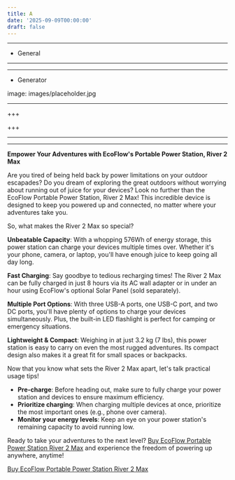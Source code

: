 ```yaml
---
title: A
date: '2025-09-09T00:00:00'
draft: false
---
```


---




- General
---

---

- Generator

image: images/placeholder.jpg

---

+++






+++





---



---
**Empower Your Adventures with EcoFlow's Portable Power Station, River 2 Max**

Are you tired of being held back by power limitations on your outdoor escapades? Do you dream of exploring the great outdoors without worrying about running out of juice for your devices? Look no further than the EcoFlow Portable Power Station, River 2 Max! This incredible device is designed to keep you powered up and connected, no matter where your adventures take you.

So, what makes the River 2 Max so special?

**Unbeatable Capacity**: With a whopping 576Wh of energy storage, this power station can charge your devices multiple times over. Whether it's your phone, camera, or laptop, you'll have enough juice to keep going all day long.

**Fast Charging**: Say goodbye to tedious recharging times! The River 2 Max can be fully charged in just 8 hours via its AC wall adapter or in under an hour using EcoFlow's optional Solar Panel (sold separately).

**Multiple Port Options**: With three USB-A ports, one USB-C port, and two DC ports, you'll have plenty of options to charge your devices simultaneously. Plus, the built-in LED flashlight is perfect for camping or emergency situations.

**Lightweight & Compact**: Weighing in at just 3.2 kg (7 lbs), this power station is easy to carry on even the most rugged adventures. Its compact design also makes it a great fit for small spaces or backpacks.

Now that you know what sets the River 2 Max apart, let's talk practical usage tips!

* **Pre-charge**: Before heading out, make sure to fully charge your power station and devices to ensure maximum efficiency.
* **Prioritize charging**: When charging multiple devices at once, prioritize the most important ones (e.g., phone over camera).
* **Monitor your energy levels**: Keep an eye on your power station's remaining capacity to avoid running low.

Ready to take your adventures to the next level? [Buy EcoFlow Portable Power Station River 2 Max](https://www.amazon.com/dp/B0B9XB57XM) and experience the freedom of powering up anywhere, anytime!

[Buy EcoFlow Portable Power Station River 2 Max](https://www.amazon.com/dp/B0B9XB57XM)